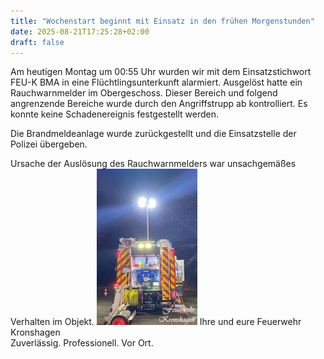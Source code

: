 ```yaml
---
title: "Wochenstart beginnt mit Einsatz in den frühen Morgenstunden"
date: 2025-08-21T17:25:28+02:00
draft: false
---
```


Am heutigen Montag um 00:55 Uhr wurden wir mit dem Einsatzstichwort FEU-K BMA in eine Flüchtlingsunterkunft alarmiert.
Ausgelöst hatte ein Rauchwarnmelder im Obergeschoss. Dieser Bereich und folgend angrenzende Bereiche wurde durch den Angriffstrupp ab kontrolliert. Es konnte keine Schadenereignis festgestellt werden.   
  
Die Brandmeldeanlage wurde zurückgestellt und die Einsatzstelle der Polizei übergeben.  
  
Ursache der Auslösung des Rauchwarnmelders war unsachgemäßes Verhalten im Objekt.
[![b_0_250_16777215_00_images_artikel_Einsatz_2020-03-23.jpg](img/b_0_250_16777215_00_images_artikel_Einsatz_2020-03-23.jpg)](/images/artikel/Einsatz_2020-03-23.jpg)
Ihre und eure Feuerwehr Kronshagen  
Zuverlässig. Professionell. Vor Ort.
